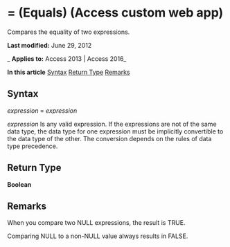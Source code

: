 
# = (Equals) (Access custom web app)
Compares the equality of two expressions.

 **Last modified:** June 29, 2012

 _ **Applies to:** Access 2013 | Access 2016_

 **In this article**
[Syntax](#sectionSection0)
[Return Type](#sectionSection1)
[Remarks](#sectionSection2)



## Syntax
<a name="sectionSection0"> </a>

 _expression_ = _expression_

 _expression_ Is any valid expression. If the expressions are not of the same data type, the data type for one expression must be implicitly convertible to the data type of the other. The conversion depends on the rules of data type precedence.


## Return Type
<a name="sectionSection1"> </a>

 **Boolean**


## Remarks
<a name="sectionSection2"> </a>

When you compare two NULL expressions, the result is TRUE.

Comparing NULL to a non-NULL value always results in FALSE.

